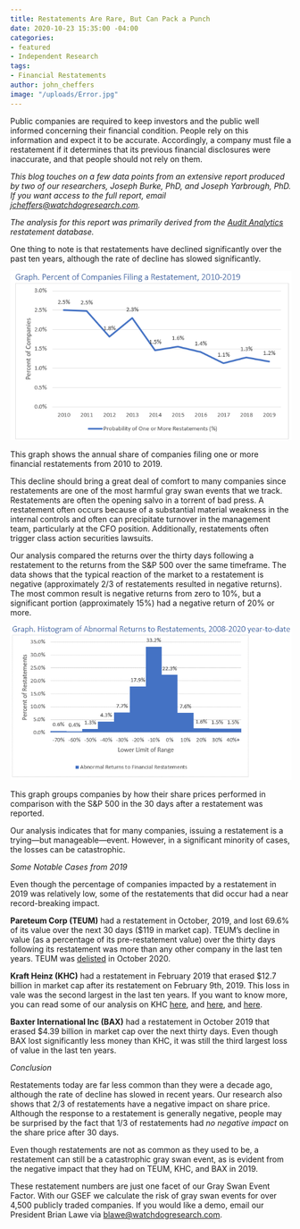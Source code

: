 ```yaml
---
title: Restatements Are Rare, But Can Pack a Punch
date: 2020-10-23 15:35:00 -04:00
categories:
- featured
- Independent Research
tags:
- Financial Restatements
author: john_cheffers
image: "/uploads/Error.jpg"
---
```


Public companies are required to keep investors and the public well informed concerning their financial condition. People rely on this information and expect it to be accurate. Accordingly, a company must file a restatement if it determines that its previous financial disclosures were inaccurate, and that people should not rely on them.

*This blog touches on a few data points from an extensive report produced by two of our researchers, Joseph Burke, PhD, and Joseph Yarbrough, PhD. If you want access to the full report, email jcheffers@watchdogresearch.com.*

*The analysis for this report was primarily derived from the [Audit Analytics](https://www.auditanalytics.com/) restatement database.*

One thing to note is that restatements have declined significantly over the past ten years, although the rate of decline has slowed significantly.

![Restatement Probability.png](/uploads/Restatement%20Probability.png)

This graph shows the annual share of companies filing one or more financial restatements from 2010 to 2019.

This decline should bring a great deal of comfort to many companies since restatements are one of the most harmful gray swan events that we track. Restatements are often the opening salvo in a torrent of bad press. A restatement often occurs because of a substantial material weakness in the internal controls and often can precipitate turnover in the management team, particularly at the CFO position. Additionally, restatements often trigger class action securities lawsuits.

Our analysis compared the returns over the thirty days following a restatement to the returns from the S&P 500 over the same timeframe.   The data shows that the typical reaction of the market to a restatement is negative (approximately 2/3 of restatements resulted in negative returns). The most common result is negative returns from zero to 10%, but a significant portion (approximately 15%) had a negative return of 20% or more.

![Restatements Histogram.png](/uploads/Restatements%20Histogram.png)

This graph groups companies by how their share prices performed in comparison with the S&P 500 in the 30 days after a restatement was reported.

Our analysis indicates that for many companies, issuing a restatement is a trying—but manageable—event. However, in a significant minority of cases, the losses can be catastrophic.

*Some Notable Cases from 2019*

Even though the percentage of companies impacted by a restatement in 2019 was relatively low, some of the restatements that did occur had a near record-breaking impact.

**Pareteum Corp (TEUM)** had a restatement in October, 2019, and lost 69.6% of its value over the next 30 days ($119 in market cap). TEUM’s decline in value (as a percentage of its pre-restatement value) over the thirty days following its restatement was more than any other company in the last ten years. TEUM was [delisted](https://www.sec.gov/Archives/edgar/data/1084384/000110465920115313/tm2033276d1_ex99-1.htm) in October 2020.

**Kraft Heinz (KHC)** had a restatement in February 2019 that erased $12.7 billion in market cap after its restatement on February 9th, 2019. This loss in vale was the second largest in the last ten years. If you want to know more, you can read some of our analysis on KHC [here](https://blog.watchdogresearch.com/posts/kraft-heinz-warren-buffets-dunkirk/), and [here](https://blog.watchdogresearch.com/posts/kraft-heinz-complaint-alleges-fundamental-corporate-governance-problems-accounting-shenanigans-and-insider-trading/), and [here](https://blog.watchdogresearch.com/posts/birds-of-a-feather-how-to-tell-a-gray-swan-from-a-black-swan-dot/).

**Baxter International Inc (BAX)** had a restatement in October 2019 that erased $4.39 billion in market cap over the next thirty days. Even though BAX lost significantly less money than KHC, it was still the third largest loss of value in the last ten years.

*Conclusion*

Restatements today are far less common than they were a decade ago, although the rate of decline has slowed in recent years. Our research also shows that 2/3 of restatements have a negative impact on share price. Although the response to a restatement is generally negative, people may be surprised by the fact that 1/3 of restatements had *no negative impact* on the share price after 30 days.

Even though restatements are not as common as they used to be, a restatement can still be a catastrophic gray swan event, as is evident from the negative impact that they had on TEUM, KHC, and BAX in 2019.

These restatement numbers are just one facet of our Gray Swan Event Factor. With our GSEF we calculate the risk of gray swan events for over 4,500 publicly traded companies. If you would like a demo, email our President Brian Lawe via [blawe@watchdogresearch.com](mailto:blawe@watchdogresearch.com).